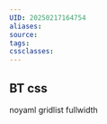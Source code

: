 ```yaml
---
UID: 20250217164754
aliases: 
source: 
tags: 
cssclasses:
---
```

## BT css
noyaml
gridlist
fullwidth
